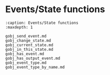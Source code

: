 # Events/State functions

```{toctree}
:caption: Events/State functions
:maxdepth: 1

gobj_send_event.md
gobj_change_state.md
gobj_current_state.md
gobj_in_this_state.md
gobj_has_event.md
gobj_has_output_event.md
gobj_event_type.md
gobj_event_type_by_name.md


```
